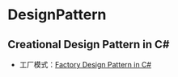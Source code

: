 # DesignPattern
## Creational Design Pattern in C#
- 工厂模式：[Factory Design Pattern in C#](https://github.com/jack-ningtz/DesignPattern/ "Factory Design")
